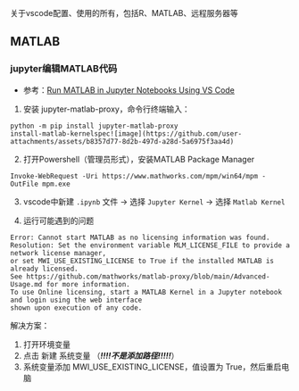 
关于vscode配置、使用的所有，包括R、MATLAB、远程服务器等


## MATLAB

### jupyter编辑MATLAB代码
- 参考：[Run MATLAB in Jupyter Notebooks Using VS Code](https://github.com/user-attachments/assets/97ad3214-0db6-4261-9524-688e2769e38e)
1. 安装 jupyter-matlab-proxy，命令行终端输入：
```
python -m pip install jupyter-matlab-proxy
install-matlab-kernelspec![image](https://github.com/user-attachments/assets/b8357d77-8d2b-497d-a28d-5a6975f3aa4d)
```

2. 打开Powershell（管理员形式），安装MATLAB Package Manager
```
Invoke-WebRequest -Uri https://www.mathworks.com/mpm/win64/mpm -OutFile mpm.exe
```

3. vscode中新建 `.ipynb` 文件 -> 选择 `Jupyter Kernel` -> 选择 `Matlab Kernel`

4. 运行可能遇到的问题

```
Error: Cannot start MATLAB as no licensing information was found. 
Resolution: Set the environment variable MLM_LICENSE_FILE to provide a network license manager, 
or set MWI_USE_EXISTING_LICENSE to True if the installed MATLAB is already licensed. 
See https://github.com/mathworks/matlab-proxy/blob/main/Advanced-Usage.md for more information.
To use Online licensing, start a MATLAB Kernel in a Jupyter notebook and login using the web interface 
shown upon execution of any code.
```
解决方案：

1. 打开环境变量
2. 点击 新建 系统变量 （*****!!!!不是添加路径!!!!!*****）
3. 系统变量添加 MWI_USE_EXISTING_LICENSE，值设置为 True，然后重启电脑

